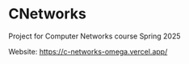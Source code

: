 # CNetworks
Project for Computer Networks course Spring 2025

Website: https://c-networks-omega.vercel.app/
